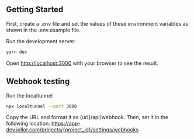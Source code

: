 
## Getting Started

First, create a .env file and set the values of these environment variables as shown in the .env.example file.

Run the development server:

```bash
yarn dev
```
Open [http://localhost:3000](http://localhost:3000) with your browser to see the result.

## Webhook testing

Run the localtunnel

```bash
npx localtunnel --port 3000
```

Copy the URL and format it as {url}/api/webhook. Then, set it in the following location: https://app-dev.jollor.com/projects/{project_id}/settings/webhooks





